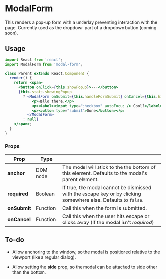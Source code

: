 # ModalForm

This renders a pop-up form with a underlay preventing interaction with the page. Currently used as the dropdown part of a dropdown button (coming soon).

## Usage

```jsx
import React from 'react';
import ModalForm from 'modal-form';

class Parent extends React.Component {
  render() {
    return <span>
      <button onClick={this.showPopup}>···</button>
      {this.state.showingPopup
        ? <ModalForm onSubmit={this.handleFormSubmit} onCancel={this.hidePopup}>
            <p>Hello there.</p>
            <p><label><input type="checkbox" autoFocus /> Cool?</label></p>
            <p><button type="submit">Done</button></p>
          </ModalForm>
        : null}
    </span>;
  }
}
```

### Props

| Prop | Type | |
|------|------|-|
| **anchor** | DOM node | The modal will stick to the the bottom of this element. Defaults to the modal's parent element.
| **required** | Boolean | If true, the modal cannot be dismissed with the escape key or by clicking somewhere else. Defaults to `false`.
| **onSubmit** | Function | Call this when the form is submitted.
| **onCancel** | Function | Call this when the user hits escape or clicks away (if the modal isn't _required_)

## To-do

- Allow anchoring to the window, so the modal is positioned relative to the viewport (like a regular dialog).

- Allow setting the **side** prop, so the modal can be attached to side other than the bottom.
